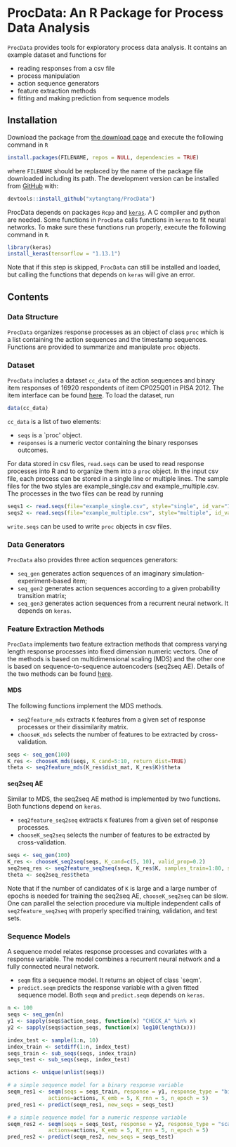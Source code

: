
<!-- README.md is generated from README.Rmd. Please edit that file -->
ProcData: An R Package for Process Data Analysis
================================================

<!-- badges: start -->
<!-- badges: end -->
`ProcData` provides tools for exploratory process data analysis. It contains an example dataset and functions for

-   reading responses from a csv file
-   process manipulation
-   action sequence generators
-   feature extraction methods
-   fitting and making prediction from sequence models

Installation
------------

Download the package from [the download page](http://www.scientifichpc.com/processdata/download.html) and execute the following command in `R`

``` r
install.packages(FILENAME, repos = NULL, dependencies = TRUE)
```

where `FILENAME` should be replaced by the name of the package file downloaded including its path. The development version can be installed from [GitHub](https://github.com/) with:

``` r
devtools::install_github("xytangtang/ProcData")
```

ProcData depends on packages `Rcpp` and [`keras`](https://keras.rstudio.com). A C compiler and python are needed. Some functions in `ProcData` calls functions in `keras` to fit neural networks. To make sure these functions run properly, execute the following command in `R`.

``` r
library(keras)
install_keras(tensorflow = "1.13.1")
```

Note that if this step is skipped, `ProcData` can still be installed and loaded, but calling the functions that depends on `keras` will give an error.

Contents
--------

### Data Structure

`ProcData` organizes response processes as an object of class `proc` which is a list containing the action sequences and the timestamp sequences. Functions are provided to summarize and manipulate `proc` objects.

### Dataset

`ProcData` includes a dataset `cc_data` of the action sequences and binary item responses of 16920 respondents of item CP025Q01 in PISA 2012. The item interface can be found [here](http://www.oecd.org/pisa/test-2012/testquestions/question3/). To load the dataset, run

``` r
data(cc_data)
```

`cc_data` is a list of two elements:

-   `seqs` is a \`proc' object.
-   `responses` is a numeric vector containing the binary responses outcomes.

For data stored in csv files, `read.seqs` can be used to read response processes into R and to organize them into a `proc` object. In the input csv file, each process can be stored in a single line or multiple lines. The sample files for the two styles are example\_single.csv and example\_multiple.csv. The processes in the two files can be read by running

``` r
seqs1 <- read.seqs(file="example_single.csv", style="single", id_var="ID", action_var="Action", time_var="Time", seq_sep=", ")
seqs2 <- read.seqs(file="example_multiple.csv", style="multiple", id_var="ID", action_var="Action", time_var="Time")
```

`write.seqs` can be used to write `proc` objects in csv files.

### Data Generators

`ProcData` also provides three action sequences generators:

-   `seq_gen` generates action sequences of an imaginary simulation-experiment-based item;
-   `seq_gen2` generates action sequences according to a given probability transition matrix;
-   `seq_gen3` generates action sequences from a recurrent neural network. It depends on `keras`.

### Feature Extraction Methods

`ProcData` implements two feature extraction methods that compress varying length response processes into fixed dimension numeric vectors. One of the methods is based on multidimensional scaling (MDS) and the other one is based on sequence-to-sequence autoencoders (seq2seq AE). Details of the two methods can be found [here](http://www.scientifichpc.com/processdata/method.html).

#### MDS

The following functions implement the MDS methods.

-   `seq2feature_mds` extracts `K` features from a given set of response processes or their dissimilarity matrix.
-   `chooseK_mds` selects the number of features to be extracted by cross-validation.

``` r
seqs <- seq_gen(100)
K_res <- chooseK_mds(seqs, K_cand=5:10, return_dist=TRUE)
theta <- seq2feature_mds(K_res$dist_mat, K_res$K)$theta
```

#### seq2seq AE

Similar to MDS, the seq2seq AE method is implemented by two functions. Both functions depend on `keras`.

-   `seq2feature_seq2seq` extracts `K` features from a given set of response processes.
-   `chooseK_seq2seq` selects the number of features to be extracted by cross-validation.

``` r
seqs <- seq_gen(100)
K_res <- chooseK_seq2seq(seqs, K_cand=c(5, 10), valid_prop=0.2)
seq2seq_res <- seq2feature_seq2seq(seqs, K_res$K, samples_train=1:80, samples_valid=81:100)
theta <- seq2seq_res$theta
```

Note that if the number of candidates of `K` is large and a large number of epochs is needed for training the seq2seq AE, `chooseK_seq2seq` can be slow. One can parallel the selection procedure via multiple independent calls of `seq2feature_seq2seq` with properly specified training, validation, and test sets.

### Sequence Models

A sequence model relates response processes and covariates with a response variable. The model combines a recurrent neural network and a fully connected neural network.

-   `seqm` fits a sequence model. It returns an object of class \`seqm'.
-   `predict.seqm` predicts the response variable with a given fitted sequence model. Both `seqm` and `predict.seqm` depends on `keras`.

``` r
n <- 100
seqs <- seq_gen(n)
y1 <- sapply(seqs$action_seqs, function(x) "CHECK_A" %in% x)
y2 <- sapply(seqs$action_seqs, function(x) log10(length(x)))

index_test <- sample(1:n, 10)
index_train <- setdiff(1:n, index_test)
seqs_train <- sub_seqs(seqs, index_train)
seqs_test <- sub_seqs(seqs, index_test)

actions <- unique(unlist(seqs))

# a simple sequence model for a binary response variable
seqm_res1 <- seqm(seqs = seqs_train, response = y1, response_type = "binary",
             actions=actions, K_emb = 5, K_rnn = 5, n_epoch = 5)
pred_res1 <- predict(seqm_res1, new_seqs = seqs_test)

# a simple sequence model for a numeric response variable
seqm_res2 <- seqm(seqs = seqs_test, response = y2, response_type = "scale",
             actions=actions, K_emb = 5, K_rnn = 5, n_epoch = 5)
pred_res2 <- predict(seqm_res2, new_seqs = seqs_test)
```
